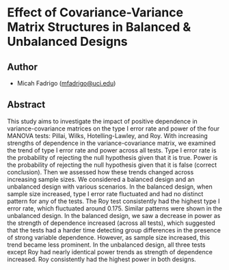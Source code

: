 # Effect of Covariance-Variance Matrix Structures in Balanced & Unbalanced Designs

## Author
- Micah Fadrigo (mfadrigo@uci.edu)

## Abstract
This study aims to investigate the impact of positive dependence in variance-covariance
matrices on the type I error rate and power of the four MANOVA tests: Pillai, Wilks,
Hotelling-Lawley, and Roy. With increasing strengths of dependence in the variance-covariance
matrix, we examined the trend of type I error rate and power across all tests. Type I error rate is the probability of rejecting the null hypothesis given that it is true. Power is the probability of rejecting the null hypothesis given that it is false (correct conclusion). Then we assessed how these trends changed across increasing sample sizes. We considered a balanced design and
an unbalanced design with various scenarios. In the balanced design, when sample size
increased, type I error rate fluctuated and had no distinct pattern for any of the tests. The Roy test
consistently had the highest type I error rate, which fluctuated around 0.175. Similar patterns
were shown in the unbalanced design. In the balanced design, we saw a decrease in power as the
strength of dependence increased (across all tests), which suggested that the tests had a harder
time detecting group differences in the presence of strong variable dependence. However, as
sample size increased, this trend became less prominent. In the unbalanced design, all three tests
except Roy had nearly identical power trends as strength of dependence increased. Roy
consistently had the highest power in both designs.
